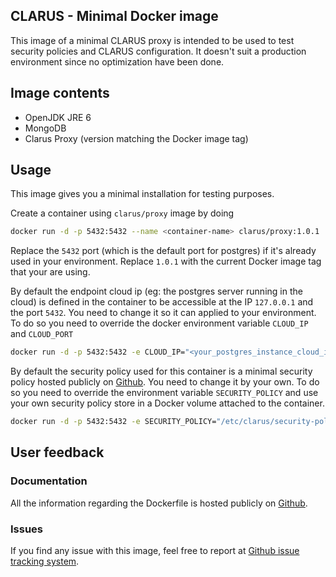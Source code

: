 ## CLARUS - Minimal Docker image

This image of a minimal CLARUS proxy is intended to be used to test security policies and CLARUS configuration. It doesn't suit a production environment since no optimization have been done.

## Image contents

* OpenJDK JRE 6
* MongoDB
* Clarus Proxy (version matching the Docker image tag)

## Usage

This image gives you a minimal installation for testing purposes.

Create a container using `clarus/proxy` image by doing 
```bash
docker run -d -p 5432:5432 --name <container-name> clarus/proxy:1.0.1
````
Replace the `5432` port (which is the default port for postgres) if it's already used in your environment. Replace `1.0.1` with the current Docker image tag that your are using.

By default the endpoint cloud ip (eg: the postgres server running in the cloud) is defined in the container to be accessible at the IP `127.0.0.1` and the port `5432`. You need to change it so it can applied to your environment. To do so you need to override the docker environment variable `CLOUD_IP` and `CLOUD_PORT`


```bash
docker run -d -p 5432:5432 -e CLOUD_IP="<your_postgres_instance_cloud_ip_adress>" -e CLOUD_PORT="<your_postgres_instance_cloud_port>" --name <container-name> clarus/proxy:1.0.1
````

By default the security policy used for this container is a minimal security policy hosted publicly on [Github](https://github.com/clarus-proxy/proxy/tree/master/docker/configuration/security-policy-sample.xml). You need to change it by your own. To do so you need to override the environment variable `SECURITY_POLICY` and use your own security policy store in a Docker volume attached to the container.

```bash
docker run -d -p 5432:5432 -e SECURITY_POLICY="/etc/clarus/security-policy/<security-policy-file-name>" -v <path-to-your-directory>:/etc/clarus/security-policy/ --name <container-name> clarus/proxy:1.0.1
````

## User feedback

### Documentation

All the information regarding the Dockerfile is hosted publicly on [Github](https://github.com/clarus-proxy/proxy/tree/master/docker).

### Issues

If you find any issue with this image, feel free to report at [Github issue tracking system](https://github.com/clarus-proxy/proxy/issues).
